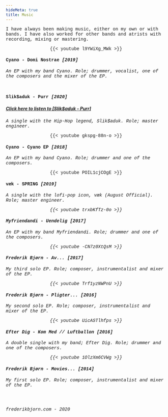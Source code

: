 ```yaml
---
hideMeta: true
title: Music
---
```


<a style="text-decoration:none;font-family:courier new;font-size:14px;text-decoration:none;"> 

I have always been making music, either on my own or with bands.
I have also worked for other bands and atrists with recording, mixing or mastering. 
 
<p align="center">
{{< youtube l9YWiXg_MWk >}}
	<h4>Cyano - Domi Nostrae <em>[2019]</h4>

An EP with my band Cyano. Role; drummer, vocalist, one of the composers and the mixer of the EP.</em>
</p>

<br>

<h4> Slik$aduk - Purr <em>[2020]</em></h4>

<a href ="https://distrokid.com/hyperfollow/slikaduk/purr?fbclid=IwAR0Er3fxOgmB9YE4eN4-_MAMerrXBUETTra7iZ5qZACTWg_Y8-m94VDvhAE">

<h5>Click here to listen to [Slik$aduk - Purr]</h5></a>

<a style="text-decoration:none;font-family:courier new;font-size:14px;text-decoration:none;">	

<em>A single with the Hip-Hop legend, Slik$aduk. Role; master engineer.</em>

<p align="center">
{{< youtube gkspg-88n-o >}}
	<h4>Cyano - Cyano EP <em>[2018]</h4>

An EP with my band Cyano. Role; drummer and one of the composers.</em>

</p>

<p align="center">
{{< youtube POIL1cjCOgE >}}
	<h4>væk - SPRING <em>[2019]</h4>

A single with the lofi-pop icon, væk (August Official). Role; master engineer.<em>

</p>

<p align="center">
{{< youtube trxbKfTz-0o >}}
	<h4> Myfriendandi - Uendelig <em>[2017]</h4>

An EP with my band Myfriendandi. Role; drummer and one of the composers.<em>

</p>

<p align="center">
{{< youtube -CN7z0XtQsM >}}
	<h4> Frederik Bjørn - Av... <em>[2017]</h4>

My third solo EP. Role; composer, instrumentalist and mixer of the EP.<em>

</p>

<p align="center">
{{< youtube Trf1yzNWPnU >}}
	<h4> Frederik Bjørn - Pligter... <em>[2016]</h4>

My second solo EP. Role; composer, instrumentalist and mixer of the EP.<em>

</p>

<p align="center">
{{< youtube UicASTlhfps >}}
	<h4>Efter Dig - Kom Med // Luftballon <em>[2016]</h4>

A double single with my band; Efter Dig. Role; drummer and one of the composers.<em>

</p>

<p align="center">
{{< youtube 1OlzXm6CVWg >}}
	<h4> Frederik Bjørn - Movies... <em>[2014]</h4>

My first solo EP. Role; composer, instrumentalist and mixer of the EP.<em>

</p>

<br>
<br>

<em>frederikbjorn.com - 2020</em>

<br>

</a>

